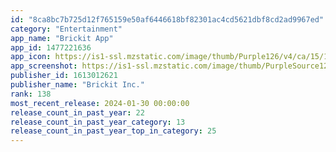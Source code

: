 ```yaml
---
id: "8ca8bc7b725d12f765159e50af6446618bf82301ac4cd5621dbf8cd2ad9967ed"
category: "Entertainment"
app_name: "Brickit App"
app_id: 1477221636
app_icon: https://is1-ssl.mzstatic.com/image/thumb/Purple126/v4/ca/15/18/ca1518b1-3ad3-38e5-11c2-43d61d516f37/AppIcon-0-0-1x_U007emarketing-0-7-0-85-220.png/1024x1024bb.png
app_screenshot: https://is1-ssl.mzstatic.com/image/thumb/PurpleSource126/v4/ee/d0/b7/eed0b72c-ef71-ba93-d0d9-0a7f5bb3ba82/c9053d71-64ba-411d-a3c8-777144ceb804_Eng_iPhone_L_1.jpg/1242x2688bb.png
publisher_id: 1613012621
publisher_name: "Brickit Inc."
rank: 138
most_recent_release: 2024-01-30 00:00:00
release_count_in_past_year: 22
release_count_in_past_year_category: 13
release_count_in_past_year_top_in_category: 25
---
```

